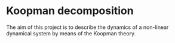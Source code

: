 # Koopman decomposition
The aim of this project is to describe the dynamics of a non-linear dynamical system by means of the Koopman theory.
